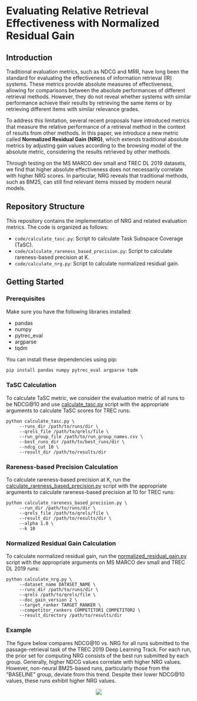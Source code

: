 # Evaluating Relative Retrieval Effectiveness with Normalized Residual Gain
## Introduction

Traditional evaluation metrics, such as NDCG and MRR, have long been the standard for evaluating the effectiveness of information retrieval (IR) systems. These metrics provide absolute measures of effectiveness, allowing for comparisons between the absolute performances of different retrieval methods. However, they do not reveal whether systems with similar performance achieve their results by retrieving the same items or by retrieving different items with similar relevance grades.

To address this limitation, several recent proposals have introduced metrics that measure the relative performance of a retrieval method in the context of results from other methods. In this paper, we introduce a new metric called **Normalized Residual Gain (NRG)**, which extends traditional absolute metrics by adjusting gain values according to the browsing model of the absolute metric, considering the results retrieved by other methods.

Through testing on the MS MARCO dev small and TREC DL 2019 datasets, we find that higher absolute effectiveness does not necessarily correlate with higher NRG scores. In particular, NRG reveals that traditional methods, such as BM25, can still find relevant items missed by modern neural models.

## Repository Structure

This repository contains the implementation of NRG and related evaluation metrics. The code is organized as follows:

- `code/calculate_tasc.py`: Script to calculate Task Subspace Coverage (TaSC).
- `code/calculate_rareness_based_precision.py`: Script to calculate rareness-based precision at K.
- `code/calculate_nrg.py`: Script to calculate normalized residual gain.

## Getting Started

### Prerequisites

Make sure you have the following libraries installed:

- pandas
- numpy
- pytrec_eval
- argparse
- tqdm

You can install these dependencies using pip:

```bash
pip install pandas numpy pytrec_eval argparse tqdm
```

### TaSC Calculation
To calculate TaSC metric, we consideir the evaluation metric of all runs to be NDCG@10 and use [calculate_tasc.py](https://github.com/Narabzad/Normalized-Residual-Gain/blob/main/code/calculate_tasc.py) script with the appropriate arguments to calculate TaSC scores for TREC runs:
```
python calculate_tasc.py \
     --runs_dir /path/to/runs/dir \
     --qrels_file /path/to/qrels/file \
     --run_group_file /path/to/run_group_names.csv \
     --best_runs_dir /path/to/best_runs/dir \
     --ndcg_cut 10 \
     --result_dir /path/to/results/dir
```
### Rareness-based Precision Calculation
To calculate rareness-based precision at K, run the [calculate_rareness_based_precision.py](https://github.com/Narabzad/Normalized-Residual-Gain/blob/main/code/calculate_rareness_based_precision.py) script with the appropriate arguments to calculate rareness-based precision at 10 for TREC runs:
```
python calculate_rareness_based_precision.py \
     --run_dir /path/to/runs/dir \
     --qrels_file /path/to/qrels/file \
     --result_dir /path/to/results/dir \
     --alpha 1.0 \
     --k 10
```
### Normalized Residual Gain Calculation
To calculate normalized residual gain, run the [normalized_residual_gain.py](https://github.com/Narabzad/Normalized-Residual-Gain/blob/main/code/calculate_nrg.py) script with the appropriate arguments on MS MARCO dev small and TREC DL 2019 runs:
```
python calculate_nrg.py \
     --dataset_name DATASET_NAME \ 
     --runs_dir /path/to/runs/dir \
     --qrels /path/to/qrels/file \
     --doc_gain_version 2 \
     --target_ranker TARGET_RANKER \
     --competitor_rankers COMPETITOR1 COMPETITOR2 \
     --result_directory /path/to/results/dir
```

### Example
The figure below compares NDCG@10 vs. NRG for all runs submitted to the passage-retrieval task of the TREC 2019 Deep Learning Track. For each run, the prior set for computing NRG consists of the best run submitted by each group. Generally, higher NDCG values correlate with higher NRG values. However, non-neural BM25-based runs, particularly those from the "BASELINE" group, deviate from this trend. Despite their lower NDCG@10 values, these runs exhibit higher NRG values.

<p align="center">
  <img src="https://github.com/Narabzad/Normalized-Residual-Gain/blob/main/trecdl2019_NRG_VS_NDCG.png">
</p>
